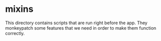 # mixins

This directory contains scripts that are run right before the app.
They monkeypatch some features that we need in order to make them function correctly.
